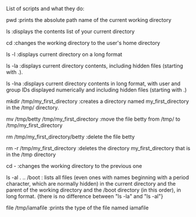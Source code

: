 List of scripts and what they do:

pwd :prints the absolute path name of the current working directory

ls :displays the contents list of your current directory

cd :changes the working directory to the user's home directory

ls -l :displays current directory on a long format

ls -la :displays current directory contents, including hidden files (starting with .).

ls -lna :displays current directory contents in long format, with user and group IDs displayed numerically and including hidden files (starting with .)

mkdir /tmp/my_first_directory :creates a directory named my_first_directory in the /tmp/ directory.

mv /tmp/betty /tmp/my_first_directory :move the file betty from /tmp/ to /tmp/my_first_directory

rm /tmp/my_first_directory/betty :delete the file betty

rm -r /tmp/my_first_directory :deletes the directory my_first_directory that is in the /tmp directory

cd - :changes the working directory to the previous one

ls -al . .. /boot : lists all files (even ones with names beginning with a period character, which are normally hidden) in the current directory and the parent of the working directory and the /boot directory (in this order), in long format. {there is no difference between "ls -la" and "ls -al"}

file /tmp/iamafile :prints the type of the file named iamafile
